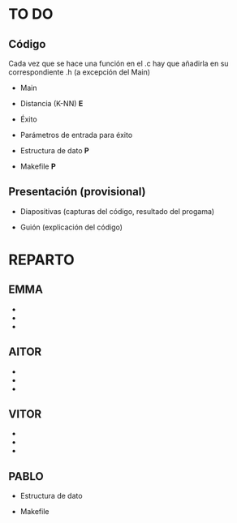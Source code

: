 # TO DO

## Código

Cada vez que se hace una función en el .c hay que añadirla en su correspondiente .h (a excepción del Main)

- Main

- Distancia (K-NN) **E**

- Éxito

- Parámetros de entrada para éxito

- Estructura de dato **P**

- Makefile **P**


## Presentación (provisional)

- Diapositivas (capturas del código, resultado del progama)

- Guión (explicación del código)


# REPARTO

## EMMA

- 
- 
- 

## AITOR

- 
- 
- 

## VITOR

- 
- 
- 

## PABLO

- Estructura de dato

- Makefile